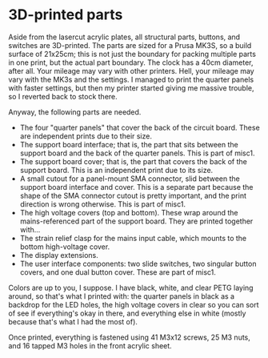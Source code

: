 3D-printed parts
================

Aside from the lasercut acrylic plates, all structural parts, buttons, and
switches are 3D-printed. The parts are sized for a Prusa MK3S, so a build
surface of 21x25cm; this is not just the boundary for packing multiple parts
in one print, but the actual part boundary. The clock has a 40cm diameter,
after all. Your mileage may vary with other printers. Hell, your mileage may
vary with the MK3s and the settings. I managed to print the quarter panels with
faster settings, but then my printer started giving me massive trouble, so I
reverted back to stock there.

Anyway, the following parts are needed.

 - The four "quarter panels" that cover the back of the circuit board.
   These are independent prints due to their size.
 - The support board interface; that is, the part that sits between the support
   board and the back of the quarter panels. This is part of misc1.
 - The support board cover; that is, the part that covers the back of the
   support board. This is an independent print due to its size.
 - A small cutout for a panel-mount SMA connector, slid between the support
   board interface and cover. This is a separate part because the shape of the
   SMA connector cutout is pretty important, and the print direction is wrong
   otherwise. This is part of misc1.
 - The high voltage covers (top and bottom). These wrap around the
   mains-referenced part of the support board. They are printed together
   with...
 - The strain relief clasp for the mains input cable, which mounts to the
   bottom high-voltage cover.
 - The display extensions.
 - The user interface components: two slide switches, two singular button
   covers, and one dual button cover. These are part of misc1.

Colors are up to you, I suppose. I have black, white, and clear PETG laying
around, so that's what I printed with: the quarter panels in black as a
backdrop for the LED holes, the high voltage covers in clear so you can sort
of see if everything's okay in there, and everything else in white (mostly
because that's what I had the most of).

Once printed, everything is fastened using 41 M3x12 screws, 25 M3 nuts, and 16
tapped M3 holes in the front acrylic sheet.
